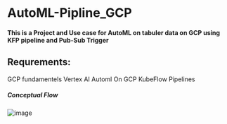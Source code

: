 # AutoML-Pipline_GCP

#### This is a Project and Use case for AutoML on tabuler data on GCP using KFP pipeline and Pub-Sub Trigger  

## Requrements:
GCP fundamentels 
Vertex AI
Automl On GCP
KubeFlow Pipelines 



##### Conceptual Flow

![image](https://user-images.githubusercontent.com/83113106/236681135-f135b877-d76b-462e-9cbf-cf8d0fd82e80.png)

